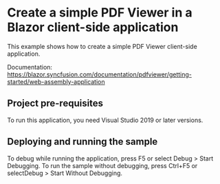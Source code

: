 # Create a simple PDF Viewer in a Blazor client-side application
This example shows how to create a simple PDF Viewer client-side application.

Documentation: https://blazor.syncfusion.com/documentation/pdfviewer/getting-started/web-assembly-application

## Project pre-requisites
To run this application, you need Visual Studio 2019 or later versions.

## Deploying and running the sample
To debug while running the application, press F5 or select Debug > Start Debugging. To run the sample without debugging, press Ctrl+F5 or selectDebug > Start Without Debugging.